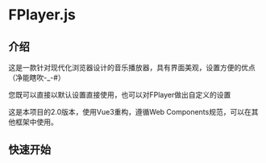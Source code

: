 # FPlayer.js

## 介绍
这是一款针对现代化浏览器设计的音乐播放器，具有界面美观，设置方便的优点（净能瞎吹-_-#）

您既可以直接以默认设置直接使用，也可以对FPlayer做出自定义的设置

这是本项目的2.0版本，使用Vue3重构，遵循Web Components规范，可以在其他框架中使用。

## 快速开始

